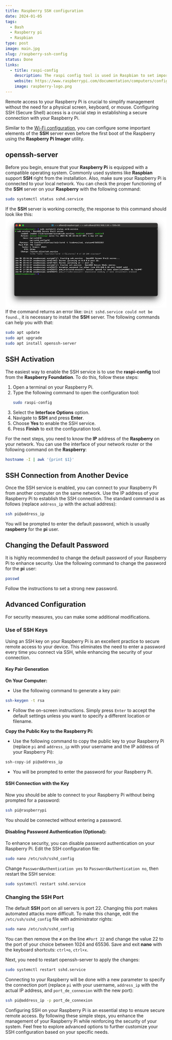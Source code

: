 ```yaml
---
title: Raspberry SSH configuration
date: 2024-01-05
tags:
  - Bash
  - Raspberry pi
  - Raspbian
type: post
image: main.jpg
slug: /raspberry-ssh-config
status: Done
links:
  - title: raspi-config
    description: The raspi config tool is used in Raspbian to set important settings.
    website: https://www.raspberrypi.com/documentation/computers/configuration.html
    image: raspberry-logo.png
---
```


Remote access to your Raspberry Pi is crucial to simplify management without the need for a physical screen, keyboard, or mouse. Configuring SSH (Secure Shell) access is a crucial step in establishing a secure connection with your Raspberry Pi.

Similar to the [Wi-Fi configuration](/fr/posts/raspberry-wifi-config/), you can configure some important elements of the **SSH** server even before the first boot of the Raspberry using the **Raspberry Pi Imager** utility.

## openssh-server

Before you begin, ensure that your **Raspberry Pi** is equipped with a compatible operating system. Commonly used systems like **Raspbian** support **SSH** right from the installation. Also, make sure your Raspberry Pi is connected to your local network.
You can check the proper functioning of the **SSH** server on your **Raspberry** with the following command:

```bash
sudo systemctl status sshd.service
```

If the **SSH** server is working correctly, the response to this command should look like this:
![systemctl status sshd.service](systemctl-sshd.png)
If the command returns an error like: `Unit sshd.service could not be found.`, it is necessary to install the **SSH** server. The following commands can help you with that:

```bash
sudo apt update
sudo apt upgrade
sudo apt install openssh-server
```

## SSH Activation

The easiest way to enable the SSH service is to use the **raspi-config** tool from the **Raspberry Foundation**. To do this, follow these steps:

1. Open a terminal on your Raspberry Pi.
2. Type the following command to open the configuration tool:
   ```bash
   sudo raspi-config
   ```
3. Select the **Interface Options** option.
4. Navigate to **SSH** and press **Enter**.
5. Choose **Yes** to enable the SSH service.
6. Press **Finish** to exit the configuration tool.

For the next steps, you need to know the **IP** address of the **Raspberry** on your network. You can use the interface of your network router or the following command on the **Raspberry**:

```bash
hostname -I | awk '{print $1}'
```

## SSH Connection from Another Device

Once the SSH service is enabled, you can connect to your Raspberry Pi from another computer on the same network. Use the IP address of your Raspberry Pi to establish the SSH connection. The standard command is as follows (replace `address_ip` with the actual address):

```bash
ssh pi@address_ip
```

You will be prompted to enter the default password, which is usually **raspberry** for the **pi** user.

## Changing the Default Password

It is highly recommended to change the default password of your Raspberry Pi to enhance security. Use the following command to change the password for the **pi** user:

```bash
passwd
```

Follow the instructions to set a strong new password.

## Advanced Configuration

For security measures, you can make some additional modifications.

### Use of SSH Keys

Using an SSH key on your Raspberry Pi is an excellent practice to secure remote access to your device. This eliminates the need to enter a password every time you connect via SSH, while enhancing the security of your connection.

#### Key Pair Generation

**On Your Computer:**

- Use the following command to generate a key pair:

```bash
ssh-keygen -t rsa
```

- Follow the on-screen instructions. Simply press `Enter` to accept the default settings unless you want to specify a different location or filename.

**Copy the Public Key to the Raspberry Pi:**

- Use the following command to copy the public key to your Raspberry Pi (replace `pi` and `address_ip` with your username and the IP address of your Raspberry Pi):

```bash
ssh-copy-id pi@address_ip
```

- You will be prompted to enter the password for your Raspberry Pi.

#### SSH Connection with the Key

Now you should be able to connect to your Raspberry Pi without being prompted for a password:

```bash
ssh pi@raspberrypi
```

You should be connected without entering a password.

#### Disabling Password Authentication (Optional):

To enhance security, you can disable password authentication on your Raspberry Pi. Edit the SSH configuration file:

```bash
sudo nano /etc/ssh/sshd_config
```

Change `PasswordAuthentication yes` to `PasswordAuthentication no`, then restart the SSH service:

```bash
sudo systemctl restart sshd.service
```

### Changing the SSH Port

The default **SSH** port on all servers is port 22. Changing this port makes automated attacks more difficult. To make this change, edit the `/etc/ssh/sshd_config` file with administrator rights:

```bash
sudo nano /etc/ssh/sshd_config
```

You can then remove the `#` on the line `#Port 22` and change the value 22 to the port of your choice between 1024 and 65536. Save and exit **nano** with the keyboard shortcuts: `ctrl+o`, `ctrl+x`.

Next, you need to restart openssh-server to apply the changes:

```bash
sudo systemctl restart sshd.service
```

Connecting to your Raspberry will be done with a new parameter to specify the connection port (replace `pi` with your username, `address_ip` with the actual IP address, and `port_de_connexion` with the new port):

```bash
ssh pi@address_ip -p port_de_connexion
```

Configuring SSH on your Raspberry Pi is an essential step to ensure secure remote access. By following these simple steps, you enhance the management of your Raspberry Pi while reinforcing the security of your system. Feel free to explore advanced options to further customize your SSH configuration based on your specific needs.

